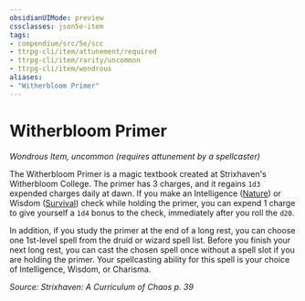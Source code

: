 ```yaml
---
obsidianUIMode: preview
cssclasses: json5e-item
tags:
- compendium/src/5e/scc
- ttrpg-cli/item/attunement/required
- ttrpg-cli/item/rarity/uncommon
- ttrpg-cli/item/wondrous
aliases: 
- "Witherbloom Primer"
---
```

# Witherbloom Primer
*Wondrous Item, uncommon (requires attunement by a spellcaster)*  


The Witherbloom Primer is a magic textbook created at Strixhaven's Witherbloom College. The primer has 3 charges, and it regains `1d3` expended charges daily at dawn. If you make an Intelligence ([Nature](/3-Mechanics/CLI/rules/skills.md#Nature)) or Wisdom ([Survival](/3-Mechanics/CLI/rules/skills.md#Survival)) check while holding the primer, you can expend 1 charge to give yourself a `1d4` bonus to the check, immediately after you roll the `d20`.

In addition, if you study the primer at the end of a long rest, you can choose one 1st-level spell from the druid or wizard spell list. Before you finish your next long rest, you can cast the chosen spell once without a spell slot if you are holding the primer. Your spellcasting ability for this spell is your choice of Intelligence, Wisdom, or Charisma.

*Source: Strixhaven: A Curriculum of Chaos p. 39*